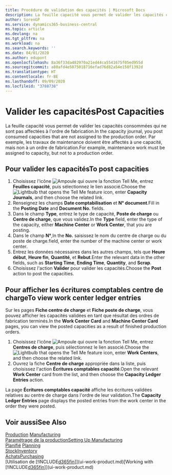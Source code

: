 ```yaml
---
title: Procédure de validation des capacités | Microsoft Docs
description: La feuille capacité vous permet de valider les capacités consommées qui ne sont pas affectées à l'ordre de fabrication. Par exemple, les travaux de maintenance doivent être affectés à une capacité, mais non à un ordre de fabrication.
author: SorenGP
ms.service: dynamics365-business-central
ms.topic: article
ms.devlang: na
ms.tgt_pltfrm: na
ms.workload: na
ms.search.keywords: ''
ms.date: 04/01/2020
ms.author: edupont
ms.openlocfilehash: 8a36f33da482970a21ed44ca5541675f05ed955d
ms.sourcegitcommit: a80afd4e5075018716efad76d82a54e158f1392d
ms.translationtype: HT
ms.contentlocale: fr-BE
ms.lasthandoff: 09/09/2020
ms.locfileid: "3788738"
---
```

# <a name="post-capacities"></a><span data-ttu-id="09fe2-104">Valider les capacités</span><span class="sxs-lookup"><span data-stu-id="09fe2-104">Post Capacities</span></span>
<span data-ttu-id="09fe2-105">La feuille capacité vous permet de valider les capacités consommées qui ne sont pas affectées à l'ordre de fabrication.</span><span class="sxs-lookup"><span data-stu-id="09fe2-105">In the capacity journal, you post consumed capacities that are not assigned to the production order.</span></span> <span data-ttu-id="09fe2-106">Par exemple, les travaux de maintenance doivent être affectés à une capacité, mais non à un ordre de fabrication.</span><span class="sxs-lookup"><span data-stu-id="09fe2-106">For example, maintenance work must be assigned to capacity, but not to a production order.</span></span>  

## <a name="to-post-capacities"></a><span data-ttu-id="09fe2-107">Pour valider les capacités</span><span class="sxs-lookup"><span data-stu-id="09fe2-107">To post capacities</span></span>  
1.  <span data-ttu-id="09fe2-108">Choisissez l'icône ![Ampoule qui ouvre la fonction Tell Me](media/ui-search/search_small.png "Dites-moi ce que vous voulez faire"), entrez **Feuilles capacité**, puis sélectionnez le lien associé.</span><span class="sxs-lookup"><span data-stu-id="09fe2-108">Choose the ![Lightbulb that opens the Tell Me feature](media/ui-search/search_small.png "Tell me what you want to do") icon, enter **Capacity Journals**, and then choose the related link.</span></span>  
2.  <span data-ttu-id="09fe2-109">Renseignez les champs **Date comptabilisation** et **N° document**.</span><span class="sxs-lookup"><span data-stu-id="09fe2-109">Fill in the **Posting Date** and **Document No.** fields.</span></span>  
3.  <span data-ttu-id="09fe2-110">Dans le champ **Type**, entrez le type de capacité, **Poste de charge** ou **Centre de charge**, que vous validez.</span><span class="sxs-lookup"><span data-stu-id="09fe2-110">In the **Type** field, enter the type of the capacity, either **Machine Center** or **Work Center**, that you are posting.</span></span>  
4.  <span data-ttu-id="09fe2-111">Dans le champ **N°**,</span><span class="sxs-lookup"><span data-stu-id="09fe2-111">In the **No.**</span></span> <span data-ttu-id="09fe2-112">saisissez le nom du centre de charge ou du poste de charge.</span><span class="sxs-lookup"><span data-stu-id="09fe2-112">field, enter the number of the machine center or work center.</span></span>  
5.  <span data-ttu-id="09fe2-113">Entrez les données nécessaires dans les autres champs, tels que **Heure début**, **Heure fin**, **Quantité**, et **Rebut**.</span><span class="sxs-lookup"><span data-stu-id="09fe2-113">Enter the relevant data in the other fields, such as **Starting Time**, **Ending Time**, **Quantity**, and **Scrap**.</span></span>  
6.  <span data-ttu-id="09fe2-114">Choisissez l'action **Valider** pour valider les capacités.</span><span class="sxs-lookup"><span data-stu-id="09fe2-114">Choose the **Post** action to post the capacities.</span></span>  

## <a name="to-view-work-center-ledger-entries"></a><span data-ttu-id="09fe2-115">Pour afficher les écritures comptables centre de charge</span><span class="sxs-lookup"><span data-stu-id="09fe2-115">To view work center ledger entries</span></span>  
<span data-ttu-id="09fe2-116">Sur les pages **Fiche centre de charge** et **Fiche poste de charge**, vous pouvez afficher les capacités validées en tant que résultat des ordres de fabrication terminés.</span><span class="sxs-lookup"><span data-stu-id="09fe2-116">In the **Work Center Card** and **Machine Center Card** pages, you can view the posted capacities as a result of finished production orders.</span></span>    
1.  <span data-ttu-id="09fe2-117">Choisissez l'icône ![Ampoule qui ouvre la fonction Tell Me](media/ui-search/search_small.png "Dites-moi ce que vous voulez faire"), entrez **Centres de charge**, puis sélectionnez le lien associé.</span><span class="sxs-lookup"><span data-stu-id="09fe2-117">Choose the ![Lightbulb that opens the Tell Me feature](media/ui-search/search_small.png "Tell me what you want to do") icon, enter **Work Centers**, and then choose the related link.</span></span>  
2.  <span data-ttu-id="09fe2-118">Ouvrez la fiche **Centre de charge** appropriée dans la liste, puis choisissez l'action **Écritures comptables capacité**.</span><span class="sxs-lookup"><span data-stu-id="09fe2-118">Open the relevant **Work Center** card from the list, and then choose the **Capacity Ledger Entries** action.</span></span>  

<span data-ttu-id="09fe2-119">La page **Écritures comptables capacité** affiche les écritures validées relatives au centre de charge dans l'ordre de leur validation.</span><span class="sxs-lookup"><span data-stu-id="09fe2-119">The **Capacity Ledger Entries** page displays the posted entries from the work center in the order they were posted.</span></span>   

## <a name="see-also"></a><span data-ttu-id="09fe2-120">Voir aussi</span><span class="sxs-lookup"><span data-stu-id="09fe2-120">See Also</span></span>  
<span data-ttu-id="09fe2-121">[Production](production-manage-manufacturing.md)  </span><span class="sxs-lookup"><span data-stu-id="09fe2-121">[Manufacturing](production-manage-manufacturing.md)  </span></span>  
[<span data-ttu-id="09fe2-122">Paramétrage de la production</span><span class="sxs-lookup"><span data-stu-id="09fe2-122">Setting Up Manufacturing</span></span>](production-configure-production-processes.md)  
<span data-ttu-id="09fe2-123">[Planifié](production-planning.md)    </span><span class="sxs-lookup"><span data-stu-id="09fe2-123">[Planning](production-planning.md)    </span></span>  
[<span data-ttu-id="09fe2-124">Stock</span><span class="sxs-lookup"><span data-stu-id="09fe2-124">Inventory</span></span>](inventory-manage-inventory.md)  
[<span data-ttu-id="09fe2-125">Achats</span><span class="sxs-lookup"><span data-stu-id="09fe2-125">Purchasing</span></span>](purchasing-manage-purchasing.md)  
<span data-ttu-id="09fe2-126">[Utilisation de [!INCLUDE[d365fin](includes/d365fin_md.md)]](ui-work-product.md)</span><span class="sxs-lookup"><span data-stu-id="09fe2-126">[Working with [!INCLUDE[d365fin](includes/d365fin_md.md)]](ui-work-product.md)</span></span>

